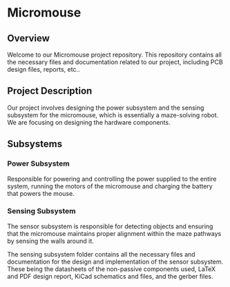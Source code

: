 # Micromouse
## Overview
Welcome to our Micromouse project repository. This repository contains all the necessary files and documentation related to our project, including PCB design files, reports, etc..

## Project Description
Our project involves designing the power subsystem and the sensing subsystem for the micromouse, which is essentially a maze-solving robot. We are focusing on designing the hardware components.

## Subsystems
### Power Subsystem
Responsible for powering and controlling the power supplied to the entire system, running the motors of the micromouse and charging the battery that powers the mouse.
### Sensing Subsystem
The sensor subsystem is responsible for detecting objects and ensuring that the micromouse maintains proper alignment within the maze pathways by sensing the walls around it.

The sensing subsystem folder contains all the necessary files and documentation for the design and implementation of the sensor subsystem. These being the datasheets of the non-passive components used, LaTeX and PDF design report, KiCad schematics and files, and the gerber files.




